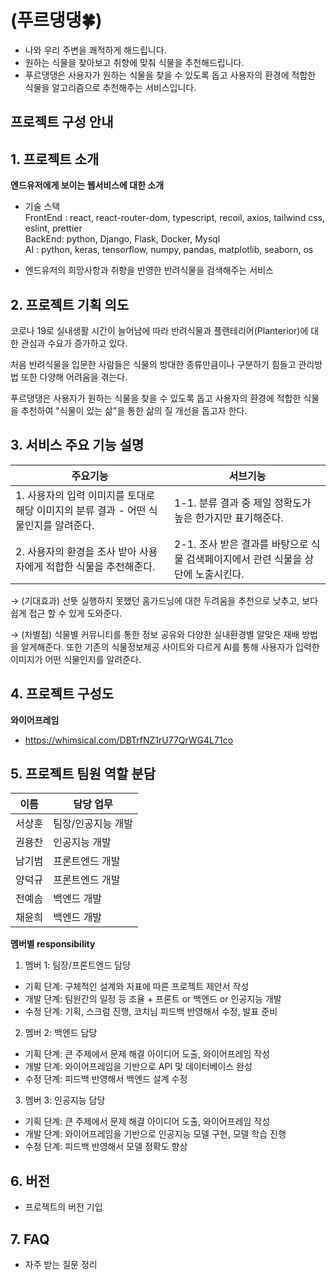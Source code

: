 # (푸르댕댕🍀)

- 나와 우리 주변을 쾌적하게 해드립니다.
- 원하는 식물을 찾아보고 취향에 맞춰 식물을 추천해드립니다.
- 푸르댕댕은 사용자가 원하는 식물을 찾을 수 있도록  돕고 사용자의 환경에 적합한 식물을 알고리즘으로 추천해주는 서비스입니다.

## 프로젝트 구성 안내
## 1. 프로젝트 소개

**엔드유저에게 보이는 웹서비스에 대한 소개**
  - 기술 스택 <br/>
  FrontEnd : react, react-router-dom, typescript, recoil, axios, tailwind css,  eslint, prettier <br/>
  BackEnd: python, Django, Flask, Docker, Mysql <br/>
  AI : python, keras, tensorflow, numpy, pandas, matplotlib, seaborn, os

- 엔드유저의 희망사항과 취향을 반영한 반려식물을 검색해주는 서비스

## 2. 프로젝트 기획 의도

코로나 19로 실내생활 시간이 늘어남에 따라 반려식물과 플랜테리어(Planterior)에 대한 관심과 수요가 증가하고 있다.

처음 반려식물을 입문한 사람들은 식물의 방대한 종류만큼이나 구분하기 힘들고 관리방법 또한 다양해 어려움을 겪는다.

푸르댕댕은 사용자가 원하는 식물을 찾을 수 있도록 돕고 사용자의 환경에 적합한 식물을 추천하여 "식물이 있는 삶"을 통한 삶의 질 개선을 돕고자 한다.

## 3. 서비스 주요 기능 설명


| 주요기능 | 서브기능 |
| ------ | ------ |
| 1. 사용자의 입력 이미지를 토대로 해당 이미지의 분류 결과 - 어떤 식물인지를 알려준다. | 1-1. 분류 결과 중 제일 정확도가 높은 한가지만 표기해준다. |
| 2. 사용자의 환경을 조사 받아 사용자에게 적합한 식물을 추천해준다.  | 2-1. 조사 받은 결과를 바탕으로 식물 검색페이지에서 관련 식물을 상단에 노출시킨다. |

 → (기대효과) 선뜻 실행하지 못했던 홈가드닝에 대한 두려움을 추천으로 낮추고, 보다 쉽게 접근 할 수 있게 도와준다.

 → (차별점) 식물별 커뮤니티를 통한 정보 공유와 다양한 실내환경별 알맞은 재배 방법을 알게해준다. 또한 기존의 식물정보제공 사이트와 다르게 AI를 통해 사용자가 입력한 이미지가 어떤 식물인지를 알려준다.

## 4. 프로젝트 구성도
**와이어프레임**
  - https://whimsical.com/DBTrfNZ1rU77QrWG4L71co 

## 5. 프로젝트 팀원 역할 분담
| 이름 | 담당 업무 |
| ------ | ------ |
| 서상훈 | 팀장/인공지능 개발|
| 권용찬 | 인공지능 개발 |
| 남기범 | 프론트엔드 개발 |
| 양덕규 | 프론트엔드 개발 
| 전예솜 | 백엔드 개발 |
| 채윤희 | 백엔드 개발 |

**멤버별 responsibility**

1. 멤버 1: 팀장/프론트엔드 담당

- 기획 단계: 구체적인 설계와 지표에 따른 프로젝트 제안서 작성
- 개발 단계: 팀원간의 일정 등 조율 + 프론트 or 백엔드 or 인공지능 개발
- 수정 단계: 기획, 스크럼 진행, 코치님 피드백 반영해서 수정, 발표 준비

2. 멤버 2: 백엔드 담당

- 기획 단계: 큰 주제에서 문제 해결 아이디어 도출, 와이어프레임 작성
- 개발 단계: 와이어프레임을 기반으로 API 및 데이터베이스 완성
- 수정 단계: 피드백 반영해서 백엔드 설계 수정

3. 멤버 3: 인공지능 담당

- 기획 단계: 큰 주제에서 문제 해결 아이디어 도출, 와이어프레임 작성
- 개발 단계: 와이어프레임을 기반으로 인공지능 모델 구현, 모델 학습 진행
- 수정 단계: 피드백 반영해서 모델 정확도 향상 

## 6. 버전
  - 프로젝트의 버전 기입

## 7. FAQ
  - 자주 받는 질문 정리
